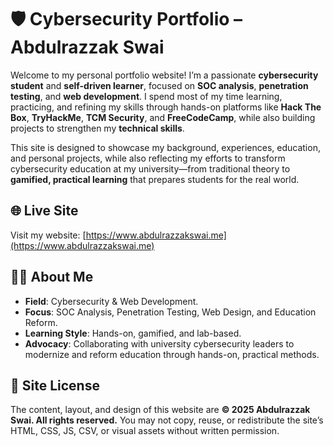 # 🛡️ Cybersecurity Portfolio – Abdulrazzak Swai

Welcome to my personal portfolio website! I’m a passionate **cybersecurity student** and **self-driven learner**, focused on **SOC analysis**, **penetration testing**, and **web development**. I spend most of my time learning, practicing, and refining my skills through hands-on platforms like **Hack The Box**, **TryHackMe**, **TCM Security**, and **FreeCodeCamp**, while also building projects to strengthen my **technical skills**.

This site is designed to showcase my background, experiences, education, and personal projects, while also reflecting my efforts to transform cybersecurity education at my university—from traditional theory to **gamified, practical learning** that prepares students for the real world.

## 🌐 Live Site

Visit my website: [https://www.abdulrazzakswai.me](https://www.abdulrazzakswai.me)

## 👨‍💻 About Me

* **Field**: Cybersecurity & Web Development.
* **Focus**: SOC Analysis, Penetration Testing, Web Design, and Education Reform.
* **Learning Style**: Hands-on, gamified, and lab-based.
* **Advocacy**: Collaborating with university cybersecurity leaders to modernize and reform education through hands-on, practical methods.

## 🚫 Site License

The content, layout, and design of this website are **© 2025 Abdulrazzak Swai. All rights reserved.**
You may not copy, reuse, or redistribute the site’s HTML, CSS, JS, CSV, or visual assets without written permission.
